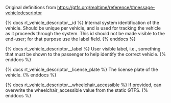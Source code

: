 Original definitions from https://gtfs.org/realtime/reference/#message-vehicledescriptor

{% docs rt_vehicle_descriptor__id %}
Internal system identification of the vehicle. Should be unique per vehicle, and is used for tracking the vehicle as it proceeds through the system. This id should not be made visible to the end-user; for that purpose use the label field.
{% enddocs %}

{% docs rt_vehicle_descriptor__label %}
User visible label, i.e., something that must be shown to the passenger to help identify the correct vehicle.
{% enddocs %}

{% docs rt_vehicle_descriptor__license_plate %}
The license plate of the vehicle.
{% enddocs %}

{% docs rt_vehicle_descriptor__wheelchair_accessible %}
If provided, can overwrite the wheelchair_accessible value from the static GTFS.
{% enddocs %}
